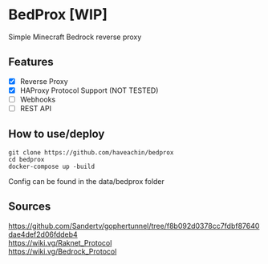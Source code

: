 # BedProx **[WIP]**
Simple Minecraft Bedrock reverse proxy

## Features
- [x] Reverse Proxy
- [x] HAProxy Protocol Support (NOT TESTED)
- [ ] Webhooks
- [ ] REST API

## How to use/deploy
```
git clone https://github.com/haveachin/bedprox
cd bedprox
docker-compose up -build
```
Config can be found in the data/bedprox folder

## Sources
https://github.com/Sandertv/gophertunnel/tree/f8b092d0378cc7fdbf87640dae4def2d06fddeb4  
https://wiki.vg/Raknet_Protocol  
https://wiki.vg/Bedrock_Protocol  